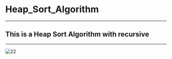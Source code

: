 <h1> Heap_Sort_Algorithm </h1>

<hr>

<h2> <b>  This is a Heap Sort Algorithm with recursive </b> </h2>


<hr>

![22](https://user-images.githubusercontent.com/58858618/175607581-b1334d4f-95bd-4603-b764-aed159cf8344.png)
